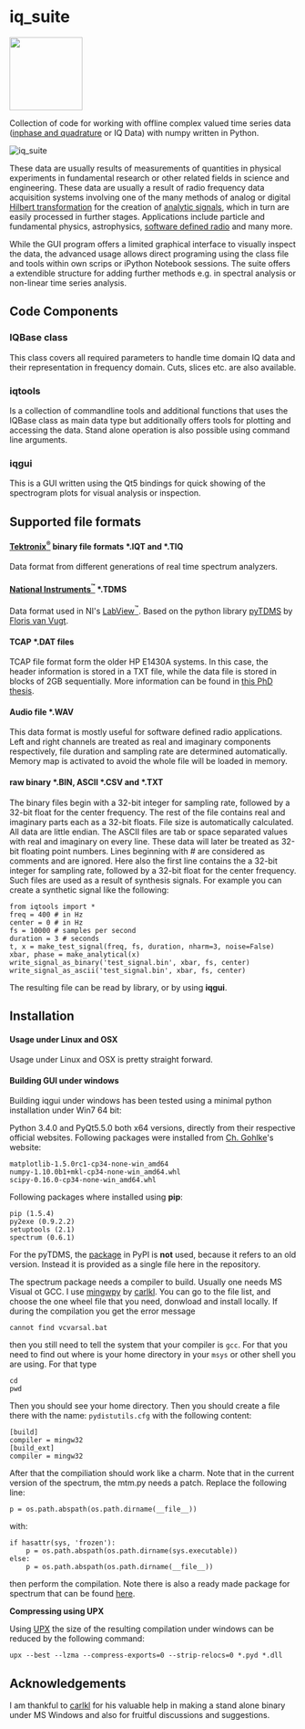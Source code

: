 iq_suite
============
<img src="https://raw.githubusercontent.com/xaratustrah/iq_suite/master/rsrc/icon.png" width="128">

Collection of code for working with offline complex valued time series data ([inphase and quadrature](https://en.wikipedia.org/wiki/In-phase_and_quadrature_components) or IQ Data)  with numpy written in Python. 

![iq_suite](https://raw.githubusercontent.com/xaratustrah/iq_suite/master/rsrc/screenshot.png)

These data are usually results of measurements of quantities in physical experiments in fundamental research or other related fields in science and engineering. These data are usually a result of radio frequency data acquisition systems involving one of the many methods of analog or digital [Hilbert transformation](https://en.wikipedia.org/wiki/Hilbert_transform) for the creation of [analytic signals](https://en.wikipedia.org/wiki/Analytic_signal), which in turn are easily processed in further stages. Applications include particle and fundamental physics, astrophysics, [software defined radio](https://en.wikipedia.org/wiki/Software-defined_radio) and many more.

While the GUI program offers a limited graphical interface to visually inspect the data, the advanced usage allows direct programing using the class file and tools within own scrips or iPython Notebook sessions. The suite offers a extendible structure for adding further methods e.g. in spectral analysis or non-linear time series analysis.

## Code Components

### IQBase class
This class covers all required parameters to handle time domain IQ data and their representation in frequency domain. Cuts, slices etc. are also available.

### iqtools
Is a collection of commandline tools and additional functions that uses the IQBase class as main data type but additionally offers tools for plotting and accessing the data. Stand alone operation is also possible using
command line arguments.

### iqgui
This is a GUI written using the Qt5 bindings for quick showing of the spectrogram plots for visual analysis or inspection.

## Supported file formats

#### [Tektronix<sup>&reg;</sup>](http://www.tek.com) binary file formats \*.IQT and \*.TIQ

Data format from different generations of real time spectrum analyzers.

#### [National Instruments<sup>&trade;</sup>](http://www.ni.com) \*.TDMS

Data format used in NI's [LabView<sup>&trade;</sup>](http://www.ni.com/labview/). Based on the python library [pyTDMS](http://sourceforge.net/projects/pytdms/) by [Floris van Vugt](http://www.florisvanvugt.com).

#### TCAP \*.DAT files
TCAP file format form the older HP E1430A systems. In this case, the header information is stored in a TXT file, while the data file is stored in blocks of 2GB sequentially. More information can be found in [this PhD thesis](http://www.worldcat.org/oclc/76566695).

#### Audio file \*.WAV

This data format is mostly useful for software defined radio applications. Left and right channels are treated as real and imaginary components respectively, file duration and sampling rate are determined automatically. Memory map is activated to avoid the whole file will be loaded in memory.

#### raw binary \*.BIN, ASCII \*.CSV and \*.TXT 

The binary files begin with a 32-bit integer for sampling rate, followed by a 32-bit float for the center frequency. The rest of the file contains real and imaginary parts each as a 32-bit floats. File size is automatically calculated. All data are little endian. The ASCII files are tab or space separated values with real and imaginary on every line. These data will later be treated as 32-bit floating point numbers. Lines beginning with # are considered as comments and are ignored. Here also the first line contains the a 32-bit integer for sampling rate, followed by a 32-bit float for the center frequency. Such files are used as a result of synthesis signals. For example you can create a synthetic signal like the following: 

    from iqtools import *
    freq = 400 # in Hz
    center = 0 # in Hz
    fs = 10000 # samples per second
    duration = 3 # seconds
    t, x = make_test_signal(freq, fs, duration, nharm=3, noise=False)
    xbar, phase = make_analytical(x)
    write_signal_as_binary('test_signal.bin', xbar, fs, center)
    write_signal_as_ascii('test_signal.bin', xbar, fs, center)

The resulting file can be read by library, or by using **iqgui**.

## Installation

#### Usage under Linux and OSX

Usage under Linux and OSX is pretty straight forward.

#### Building GUI under windows

Building iqgui under windows has been tested using a minimal python installation under Win7 64 bit:

Python 3.4.0 and PyQt5.5.0 both x64 versions, directly from their respective official websites. Following packages were installed from [Ch. Gohlke](http://www.lfd.uci.edu/~gohlke/pythonlibs/)'s website: 

    matplotlib-1.5.0rc1-cp34-none-win_amd64
    numpy-1.10.0b1+mkl-cp34-none-win_amd64.whl
    scipy-0.16.0-cp34-none-win_amd64.whl

Following packages where installed using **pip**:

    pip (1.5.4)
    py2exe (0.9.2.2)
    setuptools (2.1)
    spectrum (0.6.1)

For the pyTDMS, the [package](https://pypi.python.org/pypi/pyTDMS/0.0.2) in PyPI is **not** used, because it refers to an old version. Instead it is provided as a single file here in the repository.

The spectrum package needs a compiler to build. Usually one needs MS Visual ot GCC. I use [mingwpy](https://anaconda.org/carlkl/mingwpy) by [carlkl](https://github.com/carlkl). You can go to the file list, and choose the one wheel file that you need, donwload and install locally. If during the compilation you get the error message

	cannot find vcvarsal.bat

then you still need to tell the system that your compiler is `gcc`. For that you need to find out where is your home directory in your `msys` or other shell you are using. For that type

	cd
	pwd

Then you should see your home directory. Then you should create a file there with the name: `pydistutils.cfg` with the following content:

	[build]
	compiler = mingw32
	[build_ext]
	compiler = mingw32

After that the compiliation should work like a charm. Note that in the current version of the spectrum, the mtm.py needs a patch. Replace the following line:

	p = os.path.abspath(os.path.dirname(__file__))

with:

	if hasattr(sys, 'frozen'):
		p = os.path.abspath(os.path.dirname(sys.executable))
	else:
		p = os.path.abspath(os.path.dirname(__file__))
	
then perform the compilation. Note there is also a ready made package for spectrum that can be found [here](https://anaconda.org/carlkl/spectrum).

**Compressing using UPX**

Using [UPX](http://upx.sourceforge.net/) the size of the resulting compilation under windows can be reduced by the following command:

	upx --best --lzma --compress-exports=0 --strip-relocs=0 *.pyd *.dll

## Acknowledgements
I am thankful to [carlkl](https://github.com/carlkl) for his valuable help in making a stand alone binary under MS Windows and also for fruitful discussions and suggestions.

